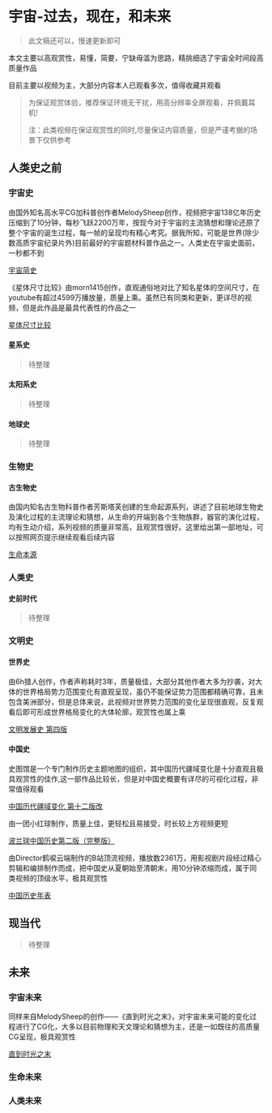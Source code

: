 # 宇宙-过去，现在，和未来

> 此文稿还可以，慢速更新即可

本文主要以高观赏性，易懂，简要，宁缺毋滥为思路，精挑细选了宇宙全时间段高质量作品

目前主要以视频为主，大部分内容本人已观看多次，值得收藏并观看

> 为保证观赏体验，推荐保证环境无干扰，用高分辨率全屏观看，并佩戴耳机!
>
> 注：此类视频在保证观赏性的同时,尽量保证内容质量，但是严谨考据的场景下仅供参考

## 人类史之前

### 宇宙史

由国外知名高水平CG加科普创作者MelodySheep创作，视频把宇宙138亿年历史压缩到了10分钟，每秒飞跃2200万年，按现今对于宇宙的主流猜想和理论还原了整个宇宙的诞生过程，每一帧的呈现均有精心考究。据我所知，可能是世界(除少数高质宇宙纪录片外)目前最好的宇宙题材科普作品之一。人类史在宇宙史面前，一秒都不到

[宇宙简史](https://www.bilibili.com/video/BV15E411W7mU)

《星体尺寸比较》由morn1415创作，直观通俗地对比了知名星体的空间尺寸，在youtube有超过4599万播放量，质量上乘。虽然已有同类和更新，更详尽的视频，但是此作品是最具代表性的作品之一

[星体尺寸比较](https://www.bilibili.com/video/BV1pp411R7ky)

#### 星系史

> 待整理

#### 太阳系史

> 待整理

#### 地球史

> 待整理

### 生物史

#### 古生物史

由国内知名古生物科普作者芳斯塔芙创建的生命起源系列，讲述了目前地球生物史及演化过程的主流理论和猜想，从生命的开端到各个生物族群，器官的演化过程，均有生动介绍，系列视频的质量非常高，且观赏性很好。这里给出第一部地址，可以按照网页提示继续观看后续内容

[生命本源](https://www.bilibili.com/video/BV185411h79H)

### 人类史

#### 史前时代

> 待整理

### 文明史

#### 世界史

由6h猎人创作，作者声称耗时3年，质量极佳，大部分其他作者大多为抄袭，对大体的世界格局势力范围变化有直观呈现，虽仍不能保证势力范围都精确可靠，且未包含美洲部分，但是总体来说，此视频对世界势力范围的变化呈现很直观，反复观看后即可形成世界格局变化的大体轮廓，观赏性也属上乘

[文明发展史 第四版](https://www.bilibili.com/video/BV1vb41127Bp)

#### 中国史

史图馆是一个专门制作历史主题地图的组织，其中国历代疆域变化是十分直观且极具观赏性的佳作,这一部作品比较长，但是对中国史概要有详尽的可视化过程，非常值得观看

[中国历代疆域变化 第十二版改](https://www.bilibili.com/video/BV1wP4y1p7Vp)

由一团小红球制作，质量上佳，更轻松且易接受，时长较上方视频更短

[波兰球中国历史第二版（完整版）](https://www.bilibili.com/video/BV1fB4y1M7pf)

由Director鹤唳云端制作的B站顶流视频，播放数2361万，用影视剧片段经过精心剪辑和编排制作而成，把中国史从夏朝始至清朝末，用10分钟浓缩而成，属于同类视频的顶级水平，极具观赏性

[中国历史年表](https://www.bilibili.com/video/BV1n441127jG)

## 现当代

> 待整理

## 未来

### 宇宙未来

同样来自MelodySheep的创作——《直到时光之末》，对宇宙未来可能的变化过程进行了CG化，大多以目前物理和天文理论和猜想为主，还是一如既往的高质量CG呈现，极具观赏性

[直到时光之末](https://www.bilibili.com/video/BV1z4411Y7tX)

### 生命未来

### 人类未来